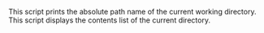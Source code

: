 This script prints the absolute path name of the current working directory.
This script displays the contents list of the current directory.

